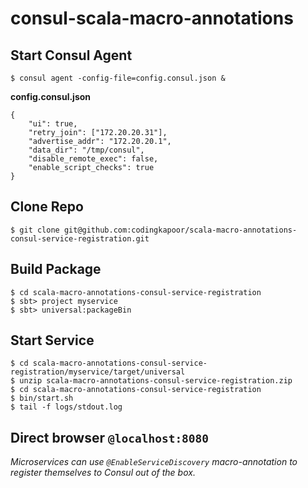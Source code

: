 # consul-scala-macro-annotations

## Start Consul Agent

```
$ consul agent -config-file=config.consul.json &
```

**config.consul.json**
```
{
    "ui": true,
    "retry_join": ["172.20.20.31"],
    "advertise_addr": "172.20.20.1",
    "data_dir": "/tmp/consul",
    "disable_remote_exec": false,
    "enable_script_checks": true
}
```
## Clone Repo
```
$ git clone git@github.com:codingkapoor/scala-macro-annotations-consul-service-registration.git
```

## Build Package
```
$ cd scala-macro-annotations-consul-service-registration
$ sbt> project myservice
$ sbt> universal:packageBin
```

## Start Service
```
$ cd scala-macro-annotations-consul-service-registration/myservice/target/universal
$ unzip scala-macro-annotations-consul-service-registration.zip
$ cd scala-macro-annotations-consul-service-registration
$ bin/start.sh
$ tail -f logs/stdout.log
```

## Direct browser `@localhost:8080`
*Microservices can use `@EnableServiceDiscovery` macro-annotation to register themselves to Consul out of the box.*
